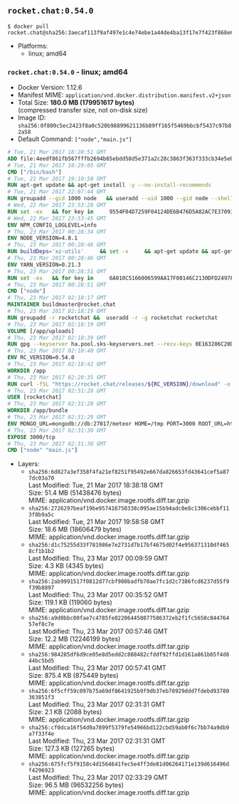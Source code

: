 ## `rocket.chat:0.54.0`

```console
$ docker pull rocket.chat@sha256:3aecaf113f9af497e1c4e74ebe1a44de4ba13f17e7f423f868e64ffdb6d4053c
```

-	Platforms:
	-	linux; amd64

### `rocket.chat:0.54.0` - linux; amd64

-	Docker Version: 1.12.6
-	Manifest MIME: `application/vnd.docker.distribution.manifest.v2+json`
-	Total Size: **180.0 MB (179951617 bytes)**  
	(compressed transfer size, not on-disk size)
-	Image ID: `sha256:0f809c5ec2423f8a0c520b98899621136b89ff165f5469bbcbf5437c97b82a58`
-	Default Command: `["node","main.js"]`

```dockerfile
# Tue, 21 Mar 2017 18:28:51 GMT
ADD file:4eedf861fb567fffb2694b65ebdd58d5e371a2c28c3863f363f333cb34e5eb7b in / 
# Tue, 21 Mar 2017 18:29:05 GMT
CMD ["/bin/bash"]
# Tue, 21 Mar 2017 19:10:58 GMT
RUN apt-get update && apt-get install -y --no-install-recommends 		ca-certificates 		curl 		wget 	&& rm -rf /var/lib/apt/lists/*
# Tue, 21 Mar 2017 22:07:44 GMT
RUN groupadd --gid 1000 node   && useradd --uid 1000 --gid node --shell /bin/bash --create-home node
# Wed, 22 Mar 2017 23:53:28 GMT
RUN set -ex   && for key in     9554F04D7259F04124DE6B476D5A82AC7E37093B     94AE36675C464D64BAFA68DD7434390BDBE9B9C5     FD3A5288F042B6850C66B31F09FE44734EB7990E     71DCFD284A79C3B38668286BC97EC7A07EDE3FC1     DD8F2338BAE7501E3DD5AC78C273792F7D83545D     B9AE9905FFD7803F25714661B63B535A4C206CA9     C4F0DFFF4E8C1A8236409D08E73BC641CC11F4C8     56730D5401028683275BD23C23EFEFE93C4CFFFE   ; do     gpg --keyserver ha.pool.sks-keyservers.net --recv-keys "$key";   done
# Wed, 22 Mar 2017 23:53:45 GMT
ENV NPM_CONFIG_LOGLEVEL=info
# Thu, 23 Mar 2017 00:28:34 GMT
ENV NODE_VERSION=4.8.1
# Thu, 23 Mar 2017 00:28:46 GMT
RUN buildDeps='xz-utils'     && set -x     && apt-get update && apt-get install -y $buildDeps --no-install-recommends     && rm -rf /var/lib/apt/lists/*     && curl -SLO "https://nodejs.org/dist/v$NODE_VERSION/node-v$NODE_VERSION-linux-x64.tar.xz"     && curl -SLO "https://nodejs.org/dist/v$NODE_VERSION/SHASUMS256.txt.asc"     && gpg --batch --decrypt --output SHASUMS256.txt SHASUMS256.txt.asc     && grep " node-v$NODE_VERSION-linux-x64.tar.xz\$" SHASUMS256.txt | sha256sum -c -     && tar -xJf "node-v$NODE_VERSION-linux-x64.tar.xz" -C /usr/local --strip-components=1     && rm "node-v$NODE_VERSION-linux-x64.tar.xz" SHASUMS256.txt.asc SHASUMS256.txt     && apt-get purge -y --auto-remove $buildDeps     && ln -s /usr/local/bin/node /usr/local/bin/nodejs
# Thu, 23 Mar 2017 00:28:46 GMT
ENV YARN_VERSION=0.21.3
# Thu, 23 Mar 2017 00:28:51 GMT
RUN set -ex   && for key in     6A010C5166006599AA17F08146C2130DFD2497F5   ; do     gpg --keyserver ha.pool.sks-keyservers.net --recv-keys "$key";   done   && curl -fSL -o yarn.js "https://yarnpkg.com/downloads/$YARN_VERSION/yarn-legacy-$YARN_VERSION.js"   && curl -fSL -o yarn.js.asc "https://yarnpkg.com/downloads/$YARN_VERSION/yarn-legacy-$YARN_VERSION.js.asc"   && gpg --batch --verify yarn.js.asc yarn.js   && rm yarn.js.asc   && mv yarn.js /usr/local/bin/yarn   && chmod +x /usr/local/bin/yarn
# Thu, 23 Mar 2017 00:28:51 GMT
CMD ["node"]
# Thu, 23 Mar 2017 02:18:17 GMT
MAINTAINER buildmaster@rocket.chat
# Thu, 23 Mar 2017 02:18:19 GMT
RUN groupadd -r rocketchat &&  useradd -r -g rocketchat rocketchat
# Thu, 23 Mar 2017 02:18:19 GMT
VOLUME [/app/uploads]
# Thu, 23 Mar 2017 02:18:39 GMT
RUN gpg --keyserver ha.pool.sks-keyservers.net --recv-keys 0E163286C20D07B9787EBE9FD7F9D0414FD08104
# Thu, 23 Mar 2017 02:18:40 GMT
ENV RC_VERSION=0.54.0
# Thu, 23 Mar 2017 02:18:42 GMT
WORKDIR /app
# Thu, 23 Mar 2017 02:20:35 GMT
RUN curl -fSL "https://rocket.chat/releases/${RC_VERSION}/download" -o rocket.chat.tgz &&  curl -fSL "https://rocket.chat/releases/${RC_VERSION}/asc" -o rocket.chat.tgz.asc &&  gpg --batch --verify rocket.chat.tgz.asc rocket.chat.tgz &&  tar zxvf rocket.chat.tgz &&  rm rocket.chat.tgz rocket.chat.tgz.asc &&  cd bundle/programs/server &&  npm install
# Thu, 23 Mar 2017 02:31:28 GMT
USER [rocketchat]
# Thu, 23 Mar 2017 02:31:28 GMT
WORKDIR /app/bundle
# Thu, 23 Mar 2017 02:31:29 GMT
ENV MONGO_URL=mongodb://db:27017/meteor HOME=/tmp PORT=3000 ROOT_URL=http://localhost:3000 Accounts_AvatarStorePath=/app/uploads
# Thu, 23 Mar 2017 02:31:30 GMT
EXPOSE 3000/tcp
# Thu, 23 Mar 2017 02:31:30 GMT
CMD ["node" "main.js"]
```

-	Layers:
	-	`sha256:6d827a3ef358f4fa21ef8251f95492e667da826653fd43641cef5a877dc03a70`  
		Last Modified: Tue, 21 Mar 2017 18:38:18 GMT  
		Size: 51.4 MB (51438476 bytes)  
		MIME: application/vnd.docker.image.rootfs.diff.tar.gzip
	-	`sha256:2726297beaf19be957416750338c095ae15b94adc0e8c1306cebbf113f8b9a5c`  
		Last Modified: Tue, 21 Mar 2017 19:58:58 GMT  
		Size: 18.6 MB (18606479 bytes)  
		MIME: application/vnd.docker.image.rootfs.diff.tar.gzip
	-	`sha256:d1c75255d33f781986e7e2731d7b17bf4675d02f4e956371310df4658cf1b1b2`  
		Last Modified: Thu, 23 Mar 2017 00:09:59 GMT  
		Size: 4.3 KB (4345 bytes)  
		MIME: application/vnd.docker.image.rootfs.diff.tar.gzip
	-	`sha256:2ab9991517f0812d77cbf980badfb70ae7fc1d2c7386fcd6237d55f9f39b8897`  
		Last Modified: Thu, 23 Mar 2017 00:35:52 GMT  
		Size: 119.1 KB (119060 bytes)  
		MIME: application/vnd.docker.image.rootfs.diff.tar.gzip
	-	`sha256:a9d0bbc00fae7c4785fe022064450877586372eb2f1fc5658c84476457ef8c7e`  
		Last Modified: Thu, 23 Mar 2017 00:57:46 GMT  
		Size: 12.2 MB (12246199 bytes)  
		MIME: application/vnd.docker.image.rootfs.diff.tar.gzip
	-	`sha256:984285df6d9ce05e8d5edd2c888482cfddf92ffd1d161a861b65f4d844bc5bd5`  
		Last Modified: Thu, 23 Mar 2017 00:57:41 GMT  
		Size: 875.4 KB (875449 bytes)  
		MIME: application/vnd.docker.image.rootfs.diff.tar.gzip
	-	`sha256:6f5cff59c097b75a69df8641925b9f9db37eb78929ddd7fdebd93780363851f3`  
		Last Modified: Thu, 23 Mar 2017 02:31:31 GMT  
		Size: 2.1 KB (2088 bytes)  
		MIME: application/vnd.docker.image.rootfs.diff.tar.gzip
	-	`sha256:cf0dca16f54d9a7899f5379fe54966bd122cbd59ab0f6c7bb74a9db9a7f33f4e`  
		Last Modified: Thu, 23 Mar 2017 02:31:31 GMT  
		Size: 127.3 KB (127265 bytes)  
		MIME: application/vnd.docker.image.rootfs.diff.tar.gzip
	-	`sha256:675fcf5f9158c4d1564641fec5e4ff3de81d06264171e139d616496df4296923`  
		Last Modified: Thu, 23 Mar 2017 02:33:29 GMT  
		Size: 96.5 MB (96532256 bytes)  
		MIME: application/vnd.docker.image.rootfs.diff.tar.gzip
